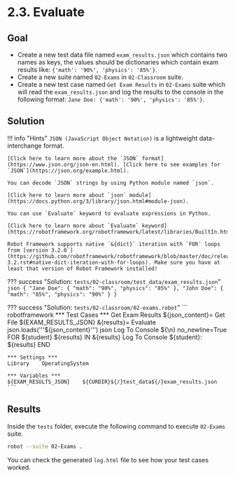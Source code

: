 # 2.3. Evaluate

## Goal

* Create a new test data file named `exam_results.json` which contains two names as keys, the values should be dictionaries which contain exam results like: `{'math': '90%', 'physics': '85%'}`.
* Create a new suite named `02-Exams` in `02-Classroom` suite.
* Create a new test case named `Get Exam Results` in `02-Exams` suite which will read the `exam_results.json` and log the results to the console in the following format: `Jane Doe: {'math': '90%', 'physics': '85%'}`.

## Solution

!!! info "Hints"
    `JSON (JavaScript Object Notation)` is a lightweight data-interchange format.

    [Click here to learn more about the `JSON` format](https://www.json.org/json-en.html). [Click here to see examples for `JSON`](https://json.org/example.html).

    You can decode `JSON` strings by using Python module named `json`.

    [Click here to learn more about `json` module](https://docs.python.org/3/library/json.html#module-json).

    You can use `Evaluate` keyword to evaluate expressions in Python.

    [Click here to learn more about `Evaluate` keyword](https://robotframework.org/robotframework/latest/libraries/BuiltIn.html#Evaluate).

    Robot Framework supports native `&{dict}` iteration with `FOR` loops from [version 3.2.0`](https://github.com/robotframework/robotframework/blob/master/doc/releasenotes/rf-3.2.rst#native-dict-iteration-with-for-loops). Make sure you have at least that version of Robot Framework installed!

??? success "Solution: `tests/02-classroom/test_data/exam_results.json`"
    ``` json
    {
        "Jane Doe": {
            "math": "90%",
            "physics": "85%"
        },
        "John Doe": {
            "math": "85%",
            "physics": "90%"
        }
    }
    ```

??? success "Solution: `tests/02-classroom/02-exams.robot`"
    ``` robotframework
    *** Test Cases ***
    Get Exam Results
        ${json_content}=    Get File    ${EXAM_RESULTS_JSON}
        &{results}=    Evaluate    json.loads('''${json_content}''')    json
        Log To Console    ${\n}    no_newline=True
        FOR    ${student}    ${results}    IN    &{results}
            Log To Console    ${student}: ${results}
        END

    *** Settings ***
    Library    OperatingSystem

    *** Variables ***
    ${EXAM_RESULTS_JSON}    ${CURDIR}${/}test_data${/}exam_results.json
    ```

## Results

Inside the `tests` folder, execute the following command to execute `02-Exams` suite.

``` bash
robot --suite 02-Exams .
```

You can check the generated `log.html` file to see how your test cases worked.
